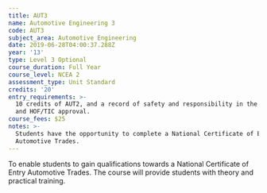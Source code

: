 ```yaml
---
title: AUT3
name: Automotive Engineering 3
code: AUT3
subject_area: Automotive Engineering
date: 2019-06-28T04:00:37.288Z
year: '13'
type: Level 3 Optional
course_duration: Full Year
course_level: NCEA 2
assessment_type: Unit Standard
credits: '20'
entry_requirements: >-
  10 credits of AUT2, and a record of safety and responsibility in the Workshop
  and HOF/TIC approval.
course_fees: $25
notes: >-
  Students have the opportunity to complete a National Certificate of Entry
  Automotive Trades.
---
```

To enable students to gain qualifications towards a National Certificate of Entry Automotive Trades. The course will provide students with theory and practical training.
